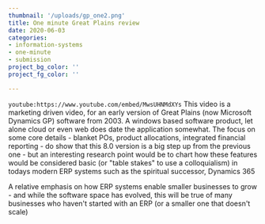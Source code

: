 ```yaml
---
thumbnail: '/uploads/gp_one2.png'
title: One minute Great Plains review
date: 2020-06-03
categories: 
- information-systems
- one-minute
- submission
project_bg_color: ''
project_fg_color: ''

---
```


`youtube:https://www.youtube.com/embed/MwsUHNMdXYs`
This video is a marketing driven video, for an early version of Great Plains (now Microsoft Dynamics GP) software from 2003.
A windows based software product, let alone cloud or even web does date the application somewhat.
The focus on some core details - blanket POs, product allocations, integrated financial reporting - do show that this 8.0 version is a big step up from the previous one - but an interesting research point would be to chart how these features would be considered basic (or "table stakes" to use a colloquialism) in todays modern ERP systems such as the spiritual successor, Dynamics 365

A relative emphasis on how ERP systems enable smaller businesses to grow - and while the software space has evolved, this will be true of many businesses who haven't started with an ERP (or a smaller one that doesn't scale)
